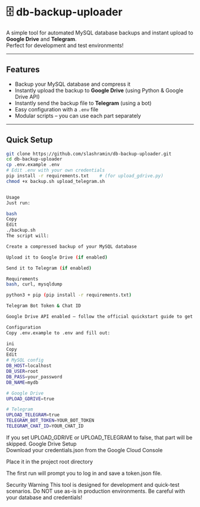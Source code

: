 # 🗄️ db-backup-uploader

A simple tool for automated MySQL database backups and instant upload to **Google Drive** and **Telegram**.  
Perfect for development and test environments!

---

## Features

- Backup your MySQL database and compress it
- Instantly upload the backup to **Google Drive** (using Python & Google Drive API)
- Instantly send the backup file to **Telegram** (using a bot)
- Easy configuration with a `.env` file
- Modular scripts – you can use each part separately

---

## Quick Setup

```bash
git clone https://github.com/slashramin/db-backup-uploader.git
cd db-backup-uploader
cp .env.example .env
# Edit .env with your own credentials
pip install -r requirements.txt    # (for upload_gdrive.py)
chmod +x backup.sh upload_telegram.sh


Usage
Just run:

bash
Copy
Edit
./backup.sh
The script will:

Create a compressed backup of your MySQL database

Upload it to Google Drive (if enabled)

Send it to Telegram (if enabled)

Requirements
bash, curl, mysqldump

python3 + pip (pip install -r requirements.txt)

Telegram Bot Token & Chat ID

Google Drive API enabled – follow the official quickstart guide to get credentials.json

Configuration
Copy .env.example to .env and fill out:

ini
Copy
Edit
# MySQL config
DB_HOST=localhost
DB_USER=root
DB_PASS=your_password
DB_NAME=mydb

# Google Drive
UPLOAD_GDRIVE=true

# Telegram
UPLOAD_TELEGRAM=true
TELEGRAM_BOT_TOKEN=YOUR_BOT_TOKEN
TELEGRAM_CHAT_ID=YOUR_CHAT_ID

``` 

If you set UPLOAD_GDRIVE or UPLOAD_TELEGRAM to false, that part will be skipped.
Google Drive Setup <br>
Download your credentials.json from the Google Cloud Console

Place it in the project root directory

The first run will prompt you to log in and save a token.json file.

Security Warning
This tool is designed for development and quick-test scenarios.
Do NOT use as-is in production environments.
Be careful with your database and credentials!